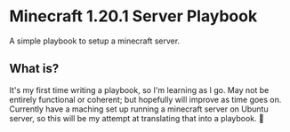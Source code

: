 # Minecraft 1.20.1 Server Playbook

A simple playbook to setup a minecraft server.

## What is?

It's my first time writing a playbook, so I'm learning as I go. May not be entirely functional or coherent; but hopefully will improve as time goes on. Currently have a maching set up running a minecraft server on Ubuntu server, so this will be my attempt at translating that into a playbook. 🙏
